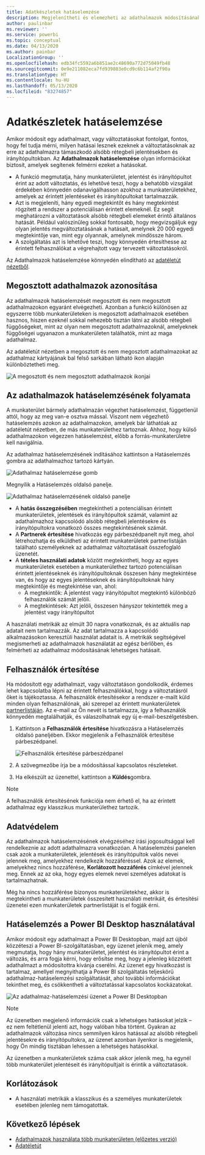 ```yaml
---
title: Adatkészletek hatáselemzése
description: Megjelenítheti és elemezheti az adathalmazok módosításának alsóbb rétegbeli következményeit.
author: paulinbar
ms.reviewer: ''
ms.service: powerbi
ms.topic: conceptual
ms.date: 04/13/2020
ms.author: painbar
LocalizationGroup: ''
ms.openlocfilehash: edb34fc5592a6b851ae2c48690a772d75049fb48
ms.sourcegitcommit: 0e9e211082eca7fd939803e0cd9c6b114af2f90a
ms.translationtype: HT
ms.contentlocale: hu-HU
ms.lasthandoff: 05/13/2020
ms.locfileid: "83274857"
---
```

# <a name="dataset-impact-analysis"></a>Adatkészletek hatáselemzése

Amikor módosít egy adathalmazt, vagy változtatásokat fontolgat, fontos, hogy fel tudja mérni, milyen hatásai lesznek ezeknek a változtatásoknak az erre az adathalmazra támaszkodó alsóbb rétegbeli jelentésekben és irányítópultokban. Az **Adathalmazok hatáselemzése** olyan információkat biztosít, amelyek segítenek felmérni ezeket a hatásokat.
* A funkció megmutatja, hány munkaterületet, jelentést és irányítópultot érint az adott változtatás, és lehetővé teszi, hogy a behatóbb vizsgálat érdekében könnyedén odanavigálhasson azokhoz a munkaterületekhez, amelyek az érintett jelentéseket és irányítópultokat tartalmazzák.
* Azt is megjeleníti, hány egyedi megtekintőt és hány megtekintést rögzített a rendszer a potenciálisan érintett elemeknél. Ez segít meghatározni a változtatások alsóbb rétegbeli elemeket érintő általános hatását. Például valószínűleg sokkal fontosabb, hogy megvizsgáljuk egy olyan jelentés megváltoztatásának a hatásait, amelynek 20 000 egyedi megtekintője van, mint egy olyannak, amelynek mindössze három.
* A szolgáltatás azt is lehetővé teszi, hogy könnyedén értesíthesse az érintett felhasználókat a végrehajtott vagy tervezett változtatásokról.

Az Adathalmazok hatáselemzése könnyedén elindítható az [adatéletút nézetből](service-data-lineage.md).

## <a name="identifying-shared-datasets"></a>Megosztott adathalmazok azonosítása

Az adathalmazok hatáselemzését megosztott és nem megosztott adathalmazokon egyaránt elvégezheti. Azonban a funkció különösen az egyszerre több munkaterületeken is megosztott adathalmazok esetében hasznos, hiszen ezeknél sokkal nehezebb tisztán látni az alsóbb rétegbeli függőségeket, mint az olyan nem megosztott adathalmazoknál, amelyeknek függőségei ugyanazon a munkaterületen találhatók, mint az maga adathalmaz.

Az adatéletút nézetben a megosztott és nem megosztott adathalmazokat az adathalmaz kártyájának bal felső sarkában látható ikon alapján különböztetheti meg.

![A megosztott és nem megosztott adathalmazok ikonjai](media/service-dataset-impact-analysis/shared-unshared-icon.png)

## <a name="perform-dataset-impact-analysis"></a>Az adathalmazok hatáselemzésének folyamata

A munkaterület bármely adathalmazán végezhet hatáselemzést, függetlenül attól, hogy az meg van-e osztva mással. Viszont nem végezhető hatáselemzés azokon az adathalmazokon, amelyek bár láthatóak az adatéletút nézetben, de más munkaterülethez tartoznak. Ahhoz, hogy külső adathalmazokon végezzen hatáselemzést, előbb a forrás-munkaterületre kell navigálnia.

Az adathalmaz hatáselemzésének indításához kattintson a Hatáselemzés gombra az adathalmazhoz tartozó kártyán.

![Adathalmaz hatáselemzése gomb](media/service-dataset-impact-analysis/open-analysis-pane-button.png)

Megnyílik a Hatáselemzés oldalsó panelje.

![Adathalmaz hatáselemzésének oldalsó panelje](media/service-dataset-impact-analysis/service-impact-analysis-pane.png)

* A **hatás összegzésében** megtekintheti a potenciálisan érintett munkaterületek, jelentések és irányítópultok számát, valamint az adathalmazhoz kapcsolódó alsóbb rétegbeli jelentésekre és irányítópultokra vonatkozó összes megtekintésének számát.
* A **Partnerek értesítése** hivatkozás egy párbeszédpanelt nyit meg, ahol létrehozhatja és elküldheti az érintett munkaterületek partnerlistáján található személyeknek az adathalmaz változtatásait összefoglaló üzenetét. 
* A **tételes használati adatok** között megtekintheti, hogy az egyes munkaterületek esetében a munkaterülethez tartozó potenciálisan érintett jelentéseknek és irányítópultoknak összesen hány megtekintése van, és hogy az egyes jelentéseknek és irányítópultoknak hány megtekintője és megtekintése van, ahol:
   * A megtekintők: A jelentést vagy irányítópultot megtekintő különböző felhasználók számát jelöli.
   * A megtekintések: Azt jelöli, összesen hányszor tekintették meg a jelentést vagy irányítópultot

A használati metrikák az elmúlt 30 napra vonatkoznak, és az aktuális nap adatait nem tartalmazzák. Az adat tartalmazza a kapcsolódó alkalmazásokon keresztüli használat adatait is. A metrikák segítségével megismerheti az adathalmazok használatát az egész bérlőben, és felmérheti az adathalmaz módosításának lehetséges hatásait.

## <a name="notify-contacts"></a>Felhasználók értesítése

Ha módosított egy adathalmazt, vagy változtatáson gondolkodik, érdemes lehet kapcsolatba lépni az érintett felhasználókkal, hogy a változtatásról őket is tájékoztassa. A felhasználók értesítésekor a rendszer e-mailt küld minden olyan felhasználónak, aki szerepel az érintett munkaterületek [partnerlistáján](../collaborate-share/service-create-the-new-workspaces.md#workspace-contact-list). Az e-mail az Ön nevét is tartalmazza, így a felhasználók könnyedén megtalálhatják, és válaszolhatnak egy új e-mail-beszélgetésben. 

1. Kattintson a **Felhasználók értesítése** hivatkozásra a Hatáselemzés oldalsó paneljében. Ekkor megjelenik a Felhasználók értesítése párbeszédpanel.

   ![Felhasználók értesítése párbeszédpanel](media/service-dataset-impact-analysis/notify-contacts-dialog.png)

1. A szövegmezőbe írja be a módosítással kapcsolatos részleteket.
1. Ha elkészült az üzenettel, kattintson a **Küldés**gombra.

> [!NOTE]
> A felhasználók értesítésének funkciója nem érhető el, ha az érintett adathalmaz egy klasszikus munkaterülethez tartozik.

## <a name="privacy"></a>Adatvédelem

Az adathalmazok hatáselemzésének elvégzéséhez írási jogosultsággal kell rendelkeznie az adott adathalmazra vonatkozóan. A hatáselemzési panelen csak azok a munkaterületek, jelentések és irányítópultok valós nevei jelennek meg, amelyekhez rendelkezik hozzáféréssel. Azok az elemek, amelyekhez nincs hozzáférése, **Korlátozott hozzáférés** címkével jelennek meg. Ennek az az oka, hogy egyes elemek nevei személyes adatokat is tartalmazhatnak.

Még ha nincs hozzáférése bizonyos munkaterületekhez, akkor is megtekintheti a munkaterületek összesített használati metrikáit, és értesítési üzenetei ezen munkaterületek partnerlistáját is el fogják érni.

## <a name="impact-analysis-from-power-bi-desktop"></a>Hatáselemzés a Power BI Desktop használatával

Amikor módosít egy adathalmazt a Power BI Desktopban, majd azt újból közzéteszi a Power BI-szolgáltatásban, egy üzenet jelenik meg, amely megmutatja, hogy hány munkaterületet, jelentést és irányítópultot érint a változás, és arra fogja kérni, hogy erősítse meg, hogy a jelenleg közzétett adathalmazt a módosítottra kívánja cserélni. Az üzenet egy hivatkozást is tartalmaz, amellyel megnyithatja a Power BI szolgáltatás teljeskörű adathalmaz-hatáselemzési szolgáltatását, ahol további információkat tekinthet meg, és csökkentheti a változtatással kapcsolatos kockázatokat.

![Az adathalmaz-hatáselemzési üzenet a Power BI Desktopban](media/service-dataset-impact-analysis/service-dataset-impact-analysis-desktop-warning.png)

> [!NOTE]
> Az üzenetben megjelenő információk csak a lehetséges hatásokat jelzik – ez nem feltétlenül jelenti azt, hogy valóban hiba történt. Gyakran az adathalmazok változása nincs semmilyen káros hatással az alsóbb rétegbeli jelentésekre és irányítópultokra, az üzenet azonban ilyenkor is megjelenik, hogy Ön mindig tisztában lehessen a lehetséges hatásokkal.
>
>Az üzenetben a munkaterületek száma csak akkor jelenik meg, ha egynél több munkaterület jelentéseit és irányítópultjait is érintik a változtatások.

## <a name="limitations"></a>Korlátozások

* A használati metrikák a klasszikus és a személyes munkaterületek esetében jelenleg nem támogatottak.

## <a name="next-steps"></a>Következő lépések

* [Adathalmazok használata több munkaterületen (előzetes verzió)](../connect-data/service-datasets-across-workspaces.md)
* [Adatéletút](service-data-lineage.md)

